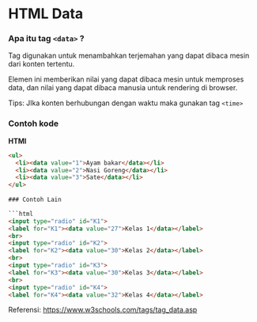 # HTML Data
### Apa itu tag ```<data>``` ?

Tag <data> digunakan untuk menambahkan terjemahan yang dapat dibaca mesin dari konten tertentu.

Elemen ini memberikan nilai yang dapat dibaca mesin untuk memproses data, dan nilai yang dapat dibaca manusia untuk rendering di browser.

Tips: JIka konten berhubungan dengan waktu maka gunakan tag ```<time>```

### Contoh kode

**HTMl**
```html
<ul>
  <li><data value="1">Ayam bakar</data></li>
  <li><data value="2">Nasi Goreng</data></li>
  <li><data value="3">Sate</data></li>
</ul>
  
### Contoh Lain 

```html
<input type="radio" id="K1">
<label for="K1"><data value="27">Kelas 1</data></label>
<br>
<input type="radio" id="K2">
<label for="K2"><data value="30">Kelas 2</data></label>
<br>
<input type="radio" id="K3">
<label for="K3"><data value="30">Kelas 3</data></label>
<br>
<input type="radio" id="K4">
<label for="K4"><data value="32">Kelas 4</data></label>
```


Referensi: https://www.w3schools.com/tags/tag_data.asp

